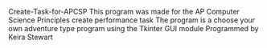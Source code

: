 Create-Task-for-APCSP
This program was made for the AP Computer Science Principles create performance task 
The program is a choose your own adventure type program using the Tkinter GUI module
Programmed by Keira Stewart
